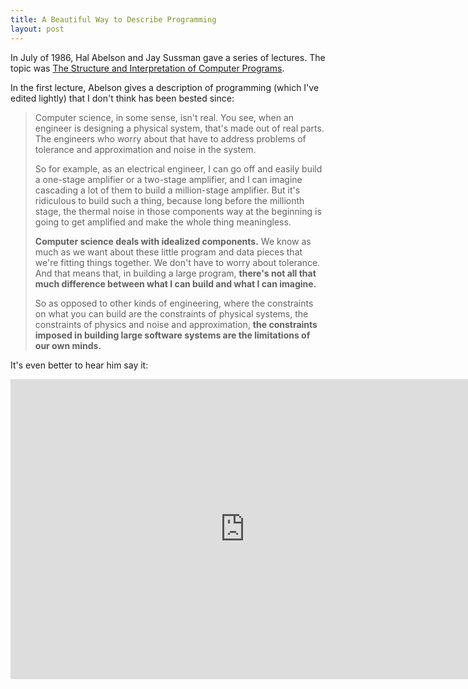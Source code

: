 ```yaml
---
title: A Beautiful Way to Describe Programming
layout: post
---
```


In July of 1986, Hal Abelson and Jay Sussman gave a series of lectures. The
topic was [The Structure and Interpretation of Computer Programs][lectures].

In the first lecture, Abelson gives a description of programming (which I've
edited lightly) that I don't think has been bested since:

>  Computer science, in some sense, isn't real. You see, when an engineer is
>  designing a physical system, that's made out of real parts. The engineers
>  who worry about that have to address problems of tolerance and approximation
>  and noise in the system.
>
> So for example, as an electrical engineer, I can go off and easily build a
> one-stage amplifier or a two-stage amplifier, and I can imagine cascading a
> lot of them to build a million-stage amplifier. But it's ridiculous to build
> such a thing, because long before the millionth stage, the thermal noise in
> those components way at the beginning is going to get amplified and make the
> whole thing meaningless.
>
> **Computer science deals with idealized components.** We know as much as we
> want about these little program and data pieces that we're fitting things
> together. We don't have to worry about tolerance. And that means that, in
> building a large program, **there's not all that much difference between what
> I can build and what I can imagine.**
>
> So as opposed to other kinds of engineering, where the constraints on what
> you can build are the constraints of physical systems, the constraints of
> physics and noise and approximation, **the constraints imposed in building
> large software systems are the limitations of our own minds.**

It's even better to hear him say it:

<iframe width="749" height="480"
src="https://www.youtube.com/embed/2Op3QLzMgSY?start=526" frameborder="0"
allowfullscreen></iframe>

[lectures]: http://ocw.mit.edu/courses/electrical-engineering-and-computer-science/6-001-structure-and-interpretation-of-computer-programs-spring-2005/video-lectures/
